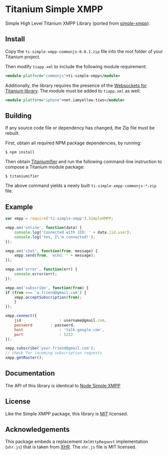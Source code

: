 Titanium Simple XMPP
====================
Simple High Level Titanium XMPP Library (ported from
[simple-xmpp](https://github.com/simple-xmpp/node-simple-xmpp)).

Install
-------
Copy the `ti-simple-xmpp-commonjs-0.0.1.zip` file into the root folder of your
Titanium project.

Then modify `tiapp.xml` to include the following module requirement:

```xml
<module platform="commonjs">ti-simple-xmpp</module>
```

Additionally, the library requires the presence of the 
[Websockets for Titanium library](https://github.com/omorandi/tiws).
The module must be added to `tiapp.xml` as well:

```xml
<module platform="iphone">net.iamyellow.tiws</module>
```

Building
--------
If any source code file or dependency has changed, the Zip file must be rebuilt.

First, obtain all required NPM package dependencies, by running:

    $ npm install
    
Then obtain [Titaniumifier](https://github.com/smclab/titaniumifier) and run the
following command-line instruction to compose a Titanium module package:

    $ titaniumifier

The above command yields a newly built `ti-simple-xmpp-commonjs-*.zip` file.

Example
-------

```javascript
var xmpp = require('ti-simple-xmpp').SimpleXMPP;

xmpp.on('online', function(data) {
    console.log('Connected with JID: ' + data.jid.user);
    console.log('Yes, I\'m connected!');
});

xmpp.on('chat', function(from, message) {
    xmpp.send(from, 'echo: ' + message);
});

xmpp.on('error', function(err) {
    console.error(err);
});

xmpp.on('subscribe', function(from) {
if (from === 'a.friend@gmail.com') {
    xmpp.acceptSubscription(from);
    }
});

xmpp.connect({
	jid					: username@gmail.com,
	password		: password,
	host				: 'talk.google.com',
	port				: 5222
});

xmpp.subscribe('your.friend@gmail.com');
// check for incoming subscription requests
xmpp.getRoster();
```

Documentation
-------------
The API of this library is identical to
[Node Simple XMPP](https://github.com/simple-xmpp/node-simple-xmpp)

License
-------
Like the Simple XMPP package, this library is
[MIT](http://www.opensource.org/licenses/mit-license.php) licensed.

Acknowledgements
----------------
This package embeds a replacement `XmlHttpRequest` implementation (`xhr.js`)
that is taken from [XHR](https://github.com/raulriera/XHR). The `xhr.js` file is
MIT licensed.
